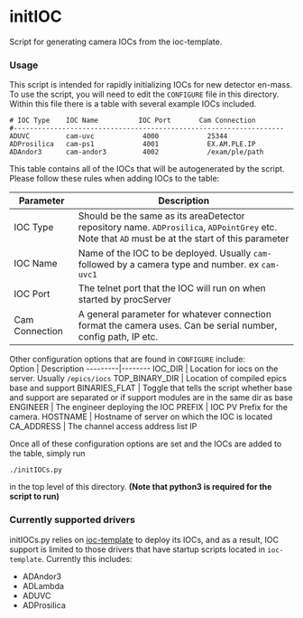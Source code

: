 # initIOC

Script for generating camera IOCs from the ioc-template.

### Usage

This script is intended for rapidly initializing IOCs for new detector en-mass. To use the script, you will need to edit the `CONFIGURE` file in this directory. Within this file there is a table with several example IOCs included.
```
# IOC Type    IOC Name          IOC Port       Cam Connection
#-------------------------------------------------------------------
ADUVC         cam-uvc            4000            25344
ADProsilica   cam-ps1            4001            EX.AM.PLE.IP
ADAndor3      cam-andor3         4002            /exam/ple/path
```
This table contains all of the IOCs that will be autogenerated by the script. Please follow these rules when adding IOCs to the table:

Parameter | Description
--------|------------------
IOC Type | Should be the same as its areaDetector repository name. `ADProsilica`, `ADPointGrey` etc. Note that `AD` must be at the start of this parameter
IOC Name | Name of the IOC to be deployed. Usually `cam-` followed by a camera type and number. ex `cam-uvc1`
IOC Port | The telnet port that the IOC will run on when started by procServer
Cam Connection | A general parameter for whatever connection format the camera uses. Can be serial number, config path, IP etc.

Other configuration options that are found in `CONFIGURE` include:  
Option | Description
---------|--------
IOC_DIR | Location for iocs on the server. Usually `/epics/iocs`
TOP_BINARY_DIR | Location of compiled epics base and support
BINARIES_FLAT | Toggle that tells the script whether base and support are separated or if support modules are in the same dir as base
ENGINEER | The engineer deploying the IOC
PREFIX | IOC PV Prefix for the camera.
HOSTNAME | Hostname of server on which the IOC is located
CA_ADDRESS | The channel access address list IP

Once all of these configuration options are set and the IOCs are added to the table, simply run
```
./initIOCs.py
```
in the top level of this directory. **(Note that python3 is required for the script to run)**

### Currently supported drivers

initIOCs.py relies on [ioc-template](https://github.com/epicsNSLS2-deploy/ioc-template) to deploy its IOCs, and as a result, IOC support is limited to those drivers that have startup scripts located in `ioc-template`. Currently this includes:
* ADAndor3
* ADLambda
* ADUVC
* ADProsilica